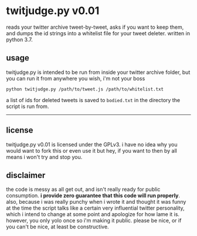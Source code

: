 # twitjudge.py v0.01
reads your twitter archive tweet-by-tweet, asks if you want to keep them, and dumps the id strings into a whitelist file for your tweet deleter. written in python 3.7.

## usage
twitjudge.py is intended to be run from inside your twitter archive folder, but you can run it from anywhere you wish, i'm not your boss

`python twitjudge.py /path/to/tweet.js /path/to/whitelist.txt`

a list of ids for deleted tweets is saved to `bodied.txt` in the directory the script is run from.

---

## license

twitjudge.py v0.01 is licensed under the GPLv3. i have no idea why you would want to fork this or even use it but hey, if you want to then by all means i won't try and stop you.

## disclaimer

the code is messy as all get out, and isn't really ready for public consumption. **i provide zero guarantee that this code will run properly**. also, because i was really punchy when i wrote it and thought it was funny at the time the script talks like a certain very influential twitter personality, which i intend to change at some point and apologize for how lame it is. however, you only yolo once so i'm making it public. please be nice, or if you can't be nice, at least be constructive.
